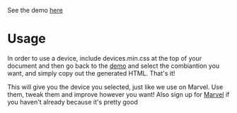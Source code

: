 See the demo [here](http://marvelapp.github.io/devices.css/)

# Usage
In order to use a device, include devices.min.css at the top of your document and then go back to the [demo](http://marvelapp.github.io/devices.css/) and select the combiantion you want, and simply copy out the generated HTML. That's it!

This will give you the device you selected, just like we use on Marvel. Use them, tweak them and improve however you want! Also sign up for [Marvel](http://marvelapp.com) if you haven't already because it's pretty good